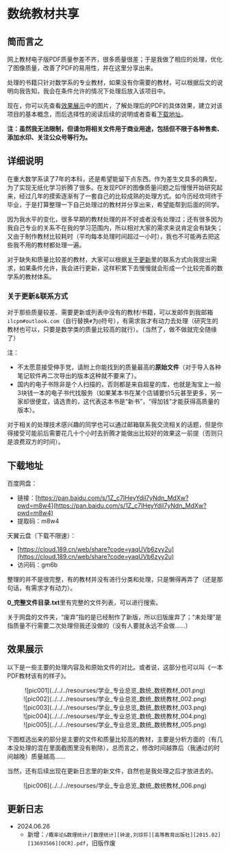 # 数统教材共享

## 简而言之

网上教材电子版PDF质量参差不齐，很多质量很差；于是我做了相应的处理，优化了图像质量，改善了PDF的易用性，并在这里分享出来。

处理的书籍只针对数学系的专业教材，如果没有你需要的教材，可以根据后文的说明向我告知，我会在条件允许的情况下处理后放入该项目中。

现在，你可以先查看[效果展示](#_6)中的图片，了解处理后的PDF的具体效果，建立对该项目的基本概念，而后选择性的阅读后续的说明或者查看[下载地址](#_5)。

**注：虽然我无法限制，但请勿将相关文件用于商业用途，包括但不限于各种售卖、添加水印、关注公众号等行为。**

## 详细说明

在重大数学系读了7年的本科，还是希望能留下点东西。作为差生文具多的典型，为了实现无纸化学习折腾了很多。在发现PDF的图像质量问题之后慢慢开始研究起来，经过几年的摸索逐渐有了一套自己的比较成熟的处理方式。如今历经坎坷终于毕业，于是打算整理一下自己处理过的教材并分享出来，希望能帮到后面的同学。

因为我水平的变化，很多早期的教材处理的并不好或者没有处理过；还有很多因为我自己专业的关系不在我的学习范围内，所以相对大家的需求来说肯定会有缺失；又由于制作教材比较耗时（平均每本处理时间超过一小时），我也不可能再去把这些我不用的教材都处理一遍。

对于缺失和质量比较差的教材，大家可以根据[关于更新](#_4)里的联系方式向我提出需求，如果条件允许，我会进行更新，这样积累下去慢慢就会形成一个比较完善的数学系的教材体系。

### 关于更新&联系方式

对于那些质量较差、需要更新或列表中没有的教材/书籍，可以发邮件到我邮箱`ilcpm#outlook.com`（自行替换`#`为`@`符号），有需求我才有动力去处理（研究生的教材也可以，只要是数学类的质量比较高的就行）。（当然了，做不做就完全随缘了）

注：

- 不太愿意接受伸手党，请附上你能找到的质量最高的**原始文件**（对于导入各种笔记软件再二次导出的版本这种就不要来了）。
- 国内的电子书除非是个人扫描的，否则都是来自超星的库，也就是淘宝上一般3块钱一本的电子书代找服务（如果某本书在某个店铺要价5元甚至更多，另一家却很便宜，请选贵的，这代表这本书是“新书”，“得加钱”才能获得高质量的版本）。

对于相关的处理技术感兴趣的同学也可以通过邮箱联系我交流相关的话题，但是你得接受可能前后需要花几十个小时去折腾才能做出比较好的效果这一前提（否则只是浪费双方的时间）。

## 下载地址

百度网盘：

- 链接：[https://pan.baidu.com/s/1Z_c7IHeyYdil7yNdn_MdXw?pwd=m8w4](https://pan.baidu.com/s/1Z_c7IHeyYdil7yNdn_MdXw?pwd=m8w4)
- 提取码：m8w4

天翼云盘（下载不限速）：

- [https://cloud.189.cn/web/share?code=yaqUVb6zyy2u](https://cloud.189.cn/web/share?code=yaqUVb6zyy2u)
- 访问码：gm6b

整理的并不是很完整，有的教材并没有进行分类和处理，只是懒得再弄了（还是那句话，有需求才有动力）。

**0_完整文件目录.txt**里有完整的文件列表，可以进行搜索。

关于网盘的文件夹，“废弃”指的是已经制作了新版，所以旧版废弃了；“未处理”是指质量不行需要二次处理但我还没做的（没有人要就永远不会做……）

## 效果展示

以下是一些主要的处理内容及和原始文件的对比。或者说，这部分也可以叫《一本PDF教材该有的样子》。

<center>![pic001](../../../resourses/学业_专业总览_数统_数统教材_001.png)</center>  

<center>![pic002](../../../resourses/学业_专业总览_数统_数统教材_002.png)</center>  

<center>![pic003](../../../resourses/学业_专业总览_数统_数统教材_003.png)</center>  

<center>![pic004](../../../resourses/学业_专业总览_数统_数统教材_004.png)</center>  

<center>![pic005](../../../resourses/学业_专业总览_数统_数统教材_005.png)</center>  

下图框选出来的部分是主要的文件和质量比较高的教材，主要是分析方面的（有几本没处理的混在里面截图里没有剔除），总而言之，修改时间越靠后（我通过的时间越晚）质量越高……

当然，还有后续出现在更新日志里的新文件，自然也是我处理之后才放进去的。

<center>![pic006](../../../resourses/学业_专业总览_数统_数统教材_006.png)</center>  

## 更新日志

- 2024.06.26
  - 新增：`/概率论&数理统计/[数理统计][钟波,刘琼荪][高等教育出版社][2015.02][13693566][OCR].pdf`，旧版作废
